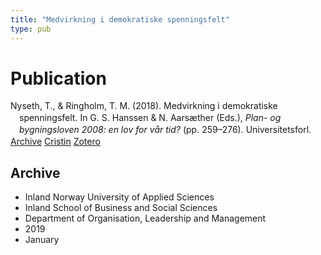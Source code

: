 ```yaml
---
title: "Medvirkning i demokratiske spenningsfelt"
type: pub
---
```

<h1>Publication</h1>
<article id="csl-bib-container-VM65DEU8" class="csl-bib-container">
  <div class="csl-bib-body" style="line-height: 1.35; padding-left: 1em; text-indent:-1em;">
  <div class="csl-entry">Nyseth, T., &amp; Ringholm, T. M. (2018). Medvirkning i demokratiske spenningsfelt. In G. S. Hanssen &amp; N. Aars&#xE6;ther (Eds.), <i>Plan- og bygningsloven 2008: en lov for v&#xE5;r tid?</i> (pp. 259&#x2013;276). Universitetsforl.</div>
</div>
  <div class="csl-bib-buttons">
    <a href="#taxonomy-article-VM65DEU8" class="csl-bib-button">Archive</a>
    <a href="https://app.cristin.no/results/show.jsf?id=1658322" alt="Cristin URL" class="csl-bib-button">Cristin</a>
    <a href="http://zotero.org/groups/5022929/items/VM65DEU8" alt="Zotero URL" class="csl-bib-button">Zotero</a>
  </div>
  <div id="csl-bib-meta-container-VM65DEU8"></div>
</article>
<div id="csl-bib-meta-VM65DEU8" class="csl-bib-meta">
  <article id="taxonomy-article-VM65DEU8" class="taxonomy-article">
    <h1>Archive</h1>
    <ul>
      <li>Inland Norway University of Applied Sciences</li>
      <li>Inland School of Business and Social Sciences</li>
      <li>Department of Organisation, Leadership and Management</li>
      <li>2019</li>
      <li>January</li>
    </ul>
  </article>
</div>
